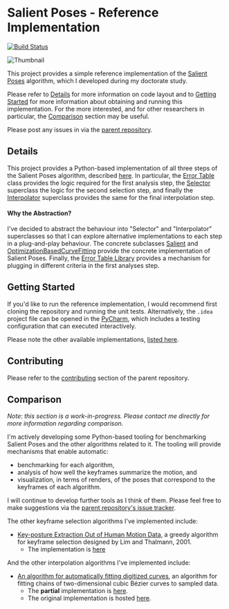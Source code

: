 # Salient Poses - Reference Implementation

[![Build Status](https://travis-matrix-badges.herokuapp.com/repos/richard-roberts/PhD/branches/master/1)](https://travis-ci.org/richard-roberts/PhD/)

![Thumbnail](http://richardroberts.co.nz/images/hosting/salientPosesThumb.png)

This project provides a simple reference implementation of the [Salient Poses](https://github.com/richard-roberts/PhD) algorithm, which I developed during my doctorate study.

Please refer to [Details](#details) for more information on code layout and to [Getting Started](#getting-started) for more information about obtaining and running this implementation. For the more interested, and for other researchers in particular, the [Comparison](#comparison) section may be useful.

Please post any issues in via the [parent repository](https://github.com/richard-roberts/PhD/issues).

Details
-------

This project provides a Python-based implementation of all three steps of the Salient Poses algorithm, described [here](https://github.com/richard-roberts/PhD#details). In particular, the [Error Table](https://github.com/richard-roberts/SalientPosesReference/blob/master/src/analysis/error_table.py) class provides the logic required for the first analysis step, the [Selector](https://github.com/richard-roberts/SalientPosesReference/blob/master/src/selection/selector.py) superclass the logic for the second selection step, and finally the [Interpolator](https://github.com/richard-roberts/SalientPosesReference/blob/master/src/interpolation/interpolator.py) superclass provides the same for the final interpolation step.

#### Why the Abstraction?

I've decided to abstract the behaviour into "Selector" and "Interpolator" superclasses so that I can explore alternative implementations to each step in a plug-and-play behaviour. The concrete subclasses [Salient](https://github.com/richard-roberts/SalientPosesReference/blob/master/src/selection/salient.py) and [OptimizationBasedCurveFitting](https://github.com/richard-roberts/SalientPosesReference/blob/master/src/interpolation/obcf.py) provide the concrete implementation of Salient Poses. Finally, the [Error Table Library](https://github.com/richard-roberts/SalientPosesReference/blob/master/src/analysis/error_table_library.py) provides a mechanism for plugging in different criteria in the first analyses step.


Getting Started
---------------

If you'd like to run the reference implementation, I would recommend first cloning the repository and running the unit tests. Alternatively, the `.idea` project file can be opened in the [PyCharm](https://www.jetbrains.com/pycharm/), which includes a testing configuration that can executed interactively.

Please note the other available implementations, [listed here](https://github.com/richard-roberts/PhD#contents).


Contributing
------------

Please refer to the [contributing](https://github.com/richard-roberts/PhD#contributing) section of the parent repository.


Comparison
----------

*Note: this section is a work-in-progress. Please contact me directly for more information regarding comparison.* 

I'm actively developing some Python-based tooling for benchmarking Salient Poses and the other algorithms related to it. The tooling will provide mechanisms that enable automatic:

- benchmarking for each algorithm,
- analysis of how well the keyframes summarize the motion, and
- visualization, in terms of renders, of the poses that correspond to the keyframes of each algorithm.

I will continue to develop further tools as I think of them. Please feel free to make suggestions via the [parent repository's issue tracker](https://github.com/richard-roberts/PhD/issues).

The other keyframe selection algorithms I've implemented include:

- [Key-posture Extraction Out of Human Motion Data](http://ieeexplore.ieee.org/document/1020399?reload=true), a greedy algorithm for keyframe selection designed by Lim and Thalmann, 2001.
    + The implementation is [here](https://github.com/richard-roberts/SalientPosesReference/blob/master/src/selection/greedy.py)

And the other interpolation algorithms I've implemented include:

- [An algorithm for automatically fitting digitized curves](http://www.gameenginegems.net/gemsdb/article.php?id=780), an algorithm for fitting chains of two-dimensional cubic Bézier curves to sampled data.
    + The **partial** implementation is [here](https://github.com/richard-roberts/SalientPosesReference/blob/master/src/interpolation/schneider.py).
    + The original implementation is hosted [here](http://www.realtimerendering.com/resources/GraphicsGems/). 

